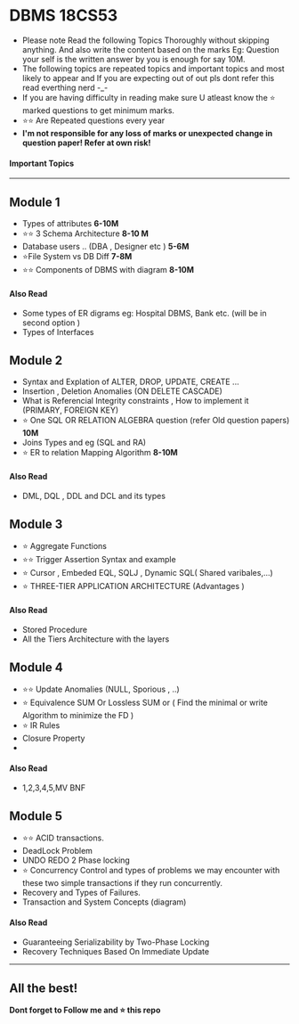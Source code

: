 
# DBMS 18CS53
* Please note Read the following Topics Thoroughly without skipping anything. And also write the content based on the marks Eg: Question your self is the written answer by you is enough for say 10M.
* The following topics are repeated topics and important topics and most likely to appear and If you are expecting out of out pls dont refer this read everthing nerd -_-
* If you are  having difficulty in reading make sure U atleast know the ⭐ marked questions to get minimum marks.
* ⭐⭐ Are Repeated questions every year
*  **I'm not responsible for any loss of marks or unexpected change in question paper! Refer at own risk!**
#### Important Topics
---

##  Module 1


- Types of attributes **6-10M**
- ⭐⭐ 3 Schema Architecture **8-10 M**
- Database users .. (DBA , Designer etc ) **5-6M**
- ⭐File System vs DB Diff  **7-8M**
- ⭐⭐ Components of DBMS with diagram **8-10M**
#### Also Read
- Some types of ER digrams eg: Hospital DBMS, Bank etc. (will be in second option )
- Types of Interfaces 

##  Module 2
- Syntax and Explation of ALTER, DROP, UPDATE, CREATE ...
- Insertion , Deletion Anomalies (ON DELETE CASCADE)
- What is Referencial Integrity constraints , How to implement it (PRIMARY, FOREIGN KEY) 
- ⭐ One SQL OR RELATION ALGEBRA question (refer Old question papers) **10M**
- Joins Types and eg (SQL and RA)
- ⭐ ER to relation Mapping Algorithm **8-10M**

#### Also Read
- DML, DQL , DDL and DCL and its types 


##  Module 3
- ⭐ Aggregate Functions 
- ⭐⭐ Trigger Assertion Syntax and example 
- ⭐ Cursor , Embeded EQL, SQLJ , Dynamic SQL( Shared varibales,...)
- ⭐ THREE-TIER APPLICATION ARCHITECTURE (Advantages )

#### Also Read
- Stored Procedure 
- All the Tiers Architecture with the  layers


##  Module 4

- ⭐⭐ Update Anomalies (NULL, Sporious , ..)
- ⭐ Equivalence SUM Or Lossless SUM or ( Find the minimal or write Algorithm to minimize the FD )
- ⭐ IR Rules 
-  Closure Property 
- 

#### Also Read
-  1,2,3,4,5,MV BNF 

##  Module 5

- ⭐⭐ ACID transactions.
- DeadLock Problem 
- UNDO REDO 2 Phase locking 
- ⭐ Concurrency Control and types of problems we may encounter with these two simple transactions if they run concurrently.
- Recovery and Types of Failures.
- Transaction and System Concepts (diagram)

#### Also Read
- Guaranteeing Serializability by Two-Phase Locking
- Recovery Techniques Based On Immediate Update

---
**All the best!**
---
**Dont forget to Follow me and ⭐ this repo**








